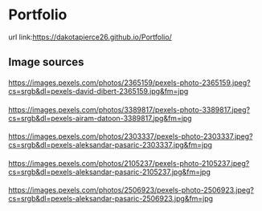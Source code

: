 # Portfolio
url link:https://dakotapierce26.github.io/Portfolio/



## Image sources
####
https://images.pexels.com/photos/2365159/pexels-photo-2365159.jpeg?cs=srgb&dl=pexels-david-dibert-2365159.jpg&fm=jpg
####
https://images.pexels.com/photos/3389817/pexels-photo-3389817.jpeg?cs=srgb&dl=pexels-airam-datoon-3389817.jpg&fm=jpg
####
https://images.pexels.com/photos/2303337/pexels-photo-2303337.jpeg?cs=srgb&dl=pexels-aleksandar-pasaric-2303337.jpg&fm=jpg
####
https://images.pexels.com/photos/2105237/pexels-photo-2105237.jpeg?cs=srgb&dl=pexels-aleksandar-pasaric-2105237.jpg&fm=jpg
####
https://images.pexels.com/photos/2506923/pexels-photo-2506923.jpeg?cs=srgb&dl=pexels-aleksandar-pasaric-2506923.jpg&fm=jpg
